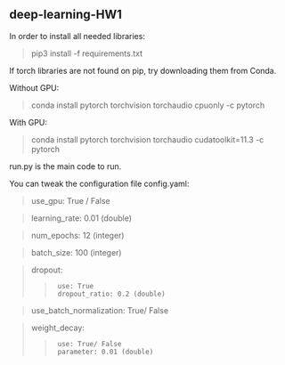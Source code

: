 ## deep-learning-HW1
In order to install all needed libraries:

> pip3 install -f requirements.txt

If torch libraries are not found on pip, try downloading them from Conda.

Without GPU: 
> conda install pytorch torchvision torchaudio cpuonly -c pytorch

With GPU: 
> conda install pytorch torchvision torchaudio cudatoolkit=11.3 -c pytorch

run.py is the main code to run.

You can tweak the configuration file config.yaml:
> use_gpu: True / False

> learning_rate: 0.01 (double)

> num_epochs: 12 (integer)

> batch_size: 100 (integer)


> dropout:
>>      use: True
>>      dropout_ratio: 0.2 (double)


> use_batch_normalization: True/ False


> weight_decay:
>>      use: True/ False
>>      parameter: 0.01 (double)

